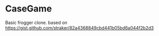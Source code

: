 # CaseGame

Basic frogger clone.
based on https://gist.github.com/straker/82a4368849cbd441b05bd6a044f2b2d3
